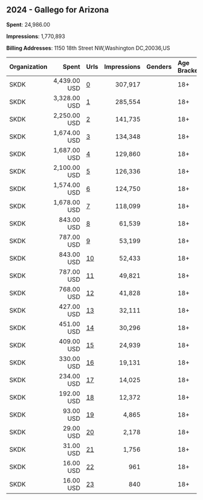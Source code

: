 ## 2024 - Gallego for Arizona 
**Spent**: 24,986.00

**Impressions**: 1,770,893

**Billing Addresses**: 1150 18th Street NW,Washington DC,20036,US

|Organization|Spent|Urls|Impressions|Genders|Age Brackets|Country Codes|
|:---|---:|:---|---:|:---|:---|:---|
|SKDK|4,439.00 USD|[0](https://www.snap.com/political-ads/asset/daac9e78eec82e322215fa02b677d76c474e7055e1ea9a49bd6f6e4ad6dd481e?mediaType=mp4)|307,917||18+|united states|
|SKDK|3,328.00 USD|[1](https://www.snap.com/political-ads/asset/99ea4f0e4a14b6fb2448197dc9bcb3b5ceca2b3a8bf126bcf4ca1c0853ed923f?mediaType=mp4)|285,554||18+|united states|
|SKDK|2,250.00 USD|[2](https://www.snap.com/political-ads/asset/52c464e944c7bb357b463fea529044f44d393357d676d4d8be445221684028fd?mediaType=mp4)|141,735||18+|united states|
|SKDK|1,674.00 USD|[3](https://www.snap.com/political-ads/asset/17a6eba9e7d28e38fcc3e66b0336761dda2d84c5f9fc916b9bc09e4b08338b98?mediaType=mp4)|134,348||18+|united states|
|SKDK|1,687.00 USD|[4](https://www.snap.com/political-ads/asset/52c464e944c7bb357b463fea529044f44d393357d676d4d8be445221684028fd?mediaType=mp4)|129,860||18+|united states|
|SKDK|2,100.00 USD|[5](https://www.snap.com/political-ads/asset/8ddea7655930b684b9d1358a794b8f0280dfead825428df195b11ee3a1b02b16?mediaType=mp4)|126,336||18+|united states|
|SKDK|1,574.00 USD|[6](https://www.snap.com/political-ads/asset/8ddea7655930b684b9d1358a794b8f0280dfead825428df195b11ee3a1b02b16?mediaType=mp4)|124,750||18+|united states|
|SKDK|1,678.00 USD|[7](https://www.snap.com/political-ads/asset/a732679c3e3d2430e828979ab8a6c33620fe6f170b3cab271d6973b5af493a30?mediaType=mp4)|118,099||18+|united states|
|SKDK|843.00 USD|[8](https://www.snap.com/political-ads/asset/52c464e944c7bb357b463fea529044f44d393357d676d4d8be445221684028fd?mediaType=mp4)|61,539||18+|united states|
|SKDK|787.00 USD|[9](https://www.snap.com/political-ads/asset/8ddea7655930b684b9d1358a794b8f0280dfead825428df195b11ee3a1b02b16?mediaType=mp4)|53,199||18+|united states|
|SKDK|843.00 USD|[10](https://www.snap.com/political-ads/asset/52c464e944c7bb357b463fea529044f44d393357d676d4d8be445221684028fd?mediaType=mp4)|52,433||18+|united states|
|SKDK|787.00 USD|[11](https://www.snap.com/political-ads/asset/8ddea7655930b684b9d1358a794b8f0280dfead825428df195b11ee3a1b02b16?mediaType=mp4)|49,821||18+|united states|
|SKDK|768.00 USD|[12](https://www.snap.com/political-ads/asset/7a94814ecdea31f55497e7b74706fdd4858cee14f2e44725dacdf94529520f71?mediaType=mov)|41,828||18+|united states|
|SKDK|427.00 USD|[13](https://www.snap.com/political-ads/asset/7a94814ecdea31f55497e7b74706fdd4858cee14f2e44725dacdf94529520f71?mediaType=mov)|32,111||18+|united states|
|SKDK|451.00 USD|[14](https://www.snap.com/political-ads/asset/732c520d29b5c66daf89cc3117bf093e2ec5c00a6f85d045c8b6cacdf676d445?mediaType=mov)|30,296||18+|united states|
|SKDK|409.00 USD|[15](https://www.snap.com/political-ads/asset/732c520d29b5c66daf89cc3117bf093e2ec5c00a6f85d045c8b6cacdf676d445?mediaType=mov)|24,939||18+|united states|
|SKDK|330.00 USD|[16](https://www.snap.com/political-ads/asset/7a94814ecdea31f55497e7b74706fdd4858cee14f2e44725dacdf94529520f71?mediaType=mov)|19,131||18+|united states|
|SKDK|234.00 USD|[17](https://www.snap.com/political-ads/asset/732c520d29b5c66daf89cc3117bf093e2ec5c00a6f85d045c8b6cacdf676d445?mediaType=mov)|14,025||18+|united states|
|SKDK|192.00 USD|[18](https://www.snap.com/political-ads/asset/7a94814ecdea31f55497e7b74706fdd4858cee14f2e44725dacdf94529520f71?mediaType=mov)|12,372||18+|united states|
|SKDK|93.00 USD|[19](https://www.snap.com/political-ads/asset/732c520d29b5c66daf89cc3117bf093e2ec5c00a6f85d045c8b6cacdf676d445?mediaType=mov)|4,865||18+|united states|
|SKDK|29.00 USD|[20](https://www.snap.com/political-ads/asset/2a194beb2df637d8b84308aafa9329c0365bd21d8fdb1cfbc4ad7282c7c4022c?mediaType=mp4)|2,178||18+|united states|
|SKDK|31.00 USD|[21](https://www.snap.com/political-ads/asset/2a194beb2df637d8b84308aafa9329c0365bd21d8fdb1cfbc4ad7282c7c4022c?mediaType=mp4)|1,756||18+|united states|
|SKDK|16.00 USD|[22](https://www.snap.com/political-ads/asset/2a194beb2df637d8b84308aafa9329c0365bd21d8fdb1cfbc4ad7282c7c4022c?mediaType=mp4)|961||18+|united states|
|SKDK|16.00 USD|[23](https://www.snap.com/political-ads/asset/2a194beb2df637d8b84308aafa9329c0365bd21d8fdb1cfbc4ad7282c7c4022c?mediaType=mp4)|840||18+|united states|
